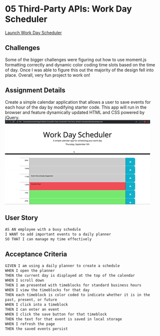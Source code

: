 # 05 Third-Party APIs: Work Day Scheduler
[Launch Work Day Scheduler](https://.github.io/)

## Challenges

Some of the bigger challenges were figuring out how to use moment.js formatting correctly and dynamic color coding time slots based on the time of day. Once I was able to figure this out the majority of the design fell into place. Overall, very fun project to work on!  
  
## Assignment Details 

Create a simple calendar application that allows a user to save events for each hour of the day by modifying starter code. This app will run in the browser and feature dynamically updated HTML and CSS powered by jQuery. 
![Scheduler Mock-up](05-third-party-apis-homework-demo.gif)


## User Story

```
AS AN employee with a busy schedule
I WANT to add important events to a daily planner
SO THAT I can manage my time effectively
```

## Acceptance Criteria

```
GIVEN I am using a daily planner to create a schedule
WHEN I open the planner
THEN the current day is displayed at the top of the calendar
WHEN I scroll down
THEN I am presented with timeblocks for standard business hours
WHEN I view the timeblocks for that day
THEN each timeblock is color coded to indicate whether it is in the past, present, or future
WHEN I click into a timeblock
THEN I can enter an event
WHEN I click the save button for that timeblock
THEN the text for that event is saved in local storage
WHEN I refresh the page
THEN the saved events persist
```

